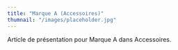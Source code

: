 ```yaml
---
title: "Marque A (Accessoires)"
thumnail: "/images/placeholder.jpg"
---
```

Article de présentation pour Marque A dans Accessoires.
